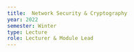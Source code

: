 ```yaml
---
title:  Network Security & Cryptography
year: 2022
semester: Winter
type: Lecture
role: Lecturer & Module Lead
---
```

